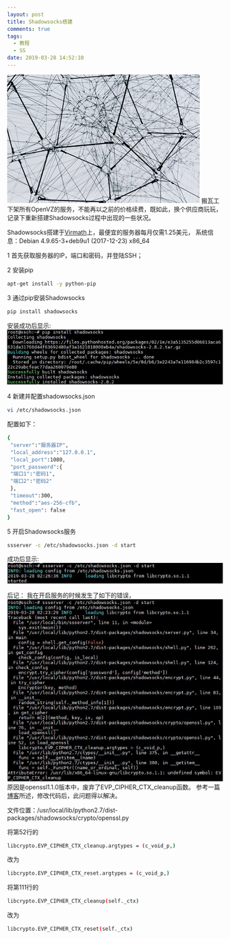 ```yaml
---
layout: post
title: Shadowsocks搭建
comments: true
tags:
  - 教程
  - SS
date: 2019-03-28 14:52:10
---
```

![](\assets\images/190328_1.jpg)
搬瓦工下架所有OpenVZ的服务，不能再以之前的价格续费，既如此，换个供应商玩玩，记录下重新搭建Shadowsocks过程中出现的一些状况。
<!--more-->
Shadowsocks搭建于[Virmath](https://virmach.com/)上，最便宜的服务器每月仅需1.25美元，
系统信息：Debian 4.9.65-3+deb9u1 (2017-12-23) x86_64

1 首先获取服务器的IP，端口和密码，并登陆SSH；  

2 安装pip  
```bash
apt-get install -y python-pip
```

3 通过pip安装Shadowsocks
```bash
pip install shadowsocks
```

安装成功后显示:
![](\assets\images/190328_2.jpg)

4 新建并配置shadowsocks.json
```bash
vi /etc/shadowsocks.json
```

配置如下：
```bash
{
 "server":"服务器IP",
 "local_address":"127.0.0.1",
 "local_port":1080,
 "port_password":{
 "端口1":"密码1",
 "端口2":"密码2"
 },
 "timeout":300,
 "method":"aes-256-cfb",
 "fast_open": false
}
```

5 开启Shadowsocks服务
```bash
ssserver -c /etc/shadowsocks.json -d start 
```

成功后显示:
![](\assets\images/190328_3.jpg)

后记：
我在开启服务的时候发生了如下的错误，
![](\assets\images/190328_4.jpg)
原因是openssl1.1.0版本中，废弃了EVP_CIPHER_CTX_cleanup函数。
参考一篇[博客](https://blog.csdn.net/blackfrog_unique/article/details/60320737)所述，修改代码后，此问题得以解决。

文件位置：/usr/local/lib/python2.7/dist-packages/shadowsocks/crypto/openssl.py

将第52行的  
```bash
libcrypto.EVP_CIPHER_CTX_cleanup.argtypes = (c_void_p,)
```

改为  
```bash
libcrypto.EVP_CIPHER_CTX_reset.argtypes = (c_void_p,)
```

将第111行的  
```bash
libcrypto.EVP_CIPHER_CTX_cleanup(self._ctx)
```

改为  
```bash
libcrypto.EVP_CIPHER_CTX_reset(self._ctx)
```

